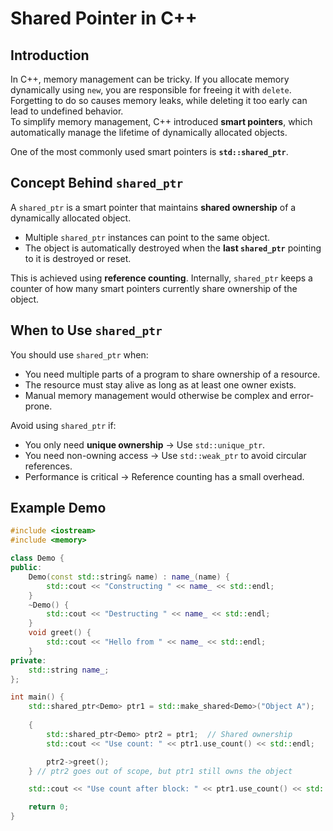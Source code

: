 # Shared Pointer in C++

## Introduction
In C++, memory management can be tricky. If you allocate memory dynamically using `new`, you are responsible for freeing it with `delete`. Forgetting to do so causes memory leaks, while deleting it too early can lead to undefined behavior.  
To simplify memory management, C++ introduced **smart pointers**, which automatically manage the lifetime of dynamically allocated objects.  

One of the most commonly used smart pointers is **`std::shared_ptr`**.

## Concept Behind `shared_ptr`
A `shared_ptr` is a smart pointer that maintains **shared ownership** of a dynamically allocated object.  
- Multiple `shared_ptr` instances can point to the same object.  
- The object is automatically destroyed when the **last `shared_ptr`** pointing to it is destroyed or reset.  

This is achieved using **reference counting**. Internally, `shared_ptr` keeps a counter of how many smart pointers currently share ownership of the object.

## When to Use `shared_ptr`
You should use `shared_ptr` when:
- You need multiple parts of a program to share ownership of a resource.  
- The resource must stay alive as long as at least one owner exists.  
- Manual memory management would otherwise be complex and error-prone.  

Avoid using `shared_ptr` if:
- You only need **unique ownership** → Use `std::unique_ptr`.  
- You need non-owning access → Use `std::weak_ptr` to avoid circular references.  
- Performance is critical → Reference counting has a small overhead.  

## Example Demo

```cpp
#include <iostream>
#include <memory>

class Demo {
public:
    Demo(const std::string& name) : name_(name) {
        std::cout << "Constructing " << name_ << std::endl;
    }
    ~Demo() {
        std::cout << "Destructing " << name_ << std::endl;
    }
    void greet() {
        std::cout << "Hello from " << name_ << std::endl;
    }
private:
    std::string name_;
};

int main() {
    std::shared_ptr<Demo> ptr1 = std::make_shared<Demo>("Object A");
    
    {
        std::shared_ptr<Demo> ptr2 = ptr1;  // Shared ownership
        std::cout << "Use count: " << ptr1.use_count() << std::endl;

        ptr2->greet();
    } // ptr2 goes out of scope, but ptr1 still owns the object

    std::cout << "Use count after block: " << ptr1.use_count() << std::endl;

    return 0;
}

